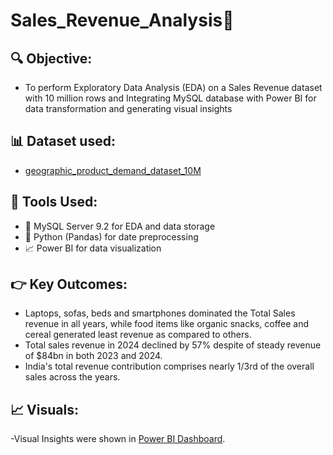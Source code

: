 # Sales_Revenue_Analysis🚀

## 🔍 Objective:
- To perform Exploratory Data Analysis (EDA) on a Sales Revenue dataset with 10 million rows and Integrating MySQL database with Power BI for data transformation and generating visual insights

## 📊 Dataset used:
- [geographic_product_demand_dataset_10M](https://www.kaggle.com/datasets/neuralsorcerer/geographic-product-demand-dataset)

## 🔧 Tools Used:
- 🐬 MySQL Server 9.2 for EDA and data storage
- 🐍 Python (Pandas) for date preprocessing
- 📈 Power BI for data visualization

## 👉 Key Outcomes:
- Laptops, sofas, beds and smartphones dominated the Total Sales revenue in all years, while food items like organic snacks,
  coffee and cereal generated least revenue as compared to others.
- Total sales revenue in 2024 declined by 57% despite of steady revenue of $84bn in both 2023 and 2024.
- India's total revenue contribution comprises nearly 1/3rd of the overall sales across the years.

## 📈 Visuals:
-Visual Insights were shown in [Power BI Dashboard](https://drive.google.com/drive/folders/1pUw3uXqbuUBcPPDK0x_ez_r11zRv895r?usp=sharing).
